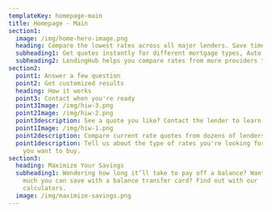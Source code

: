 ```yaml
---
templateKey: homepage-main
title: Homepage - Main
section1:
  image: /img/home-hero-image.png
  heading: Compare the lowest rates across all major lenders. Save time, money and Effort 
  subheading1: Get quotes instantly for different mortgage types, Auto & Home insurance and different types of credit cards (based on your credit score) That’s not all the quotes provided are free. Answer a few questions, get the quotes and you will be contacted with a customized solution.
  subheading2: LendingHub helps you compare rates from more providers than anyone else
section2:
  point1: Answer a few question
  point2: Get customized results
  heading: How it works
  point3: Contact when you're ready
  point3Image: /img/hiw-3.png
  point2Image: /img/hiw-2.png
  point3description: See a quote you like? Contact the lender to learn more and lock in your rate.
  point1Image: /img/hiw-1.png
  point2description: Compare current rate quotes from dozens of lenders, all in one place.
  point1description: Tell us about the type of rates you're looking for & the home
    you want to buy.
section3:
  heading: Maximize Your Savings
  subheading1: Wondering how long it’ll take to pay off a balance? Want to see how
    much you can save with a balance transfer card? Find out with our
    calculators.
  image: /img/maximize-savings.png
---
```


